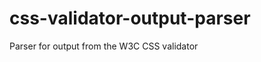 css-validator-output-parser
===========================

Parser for output from the W3C CSS validator